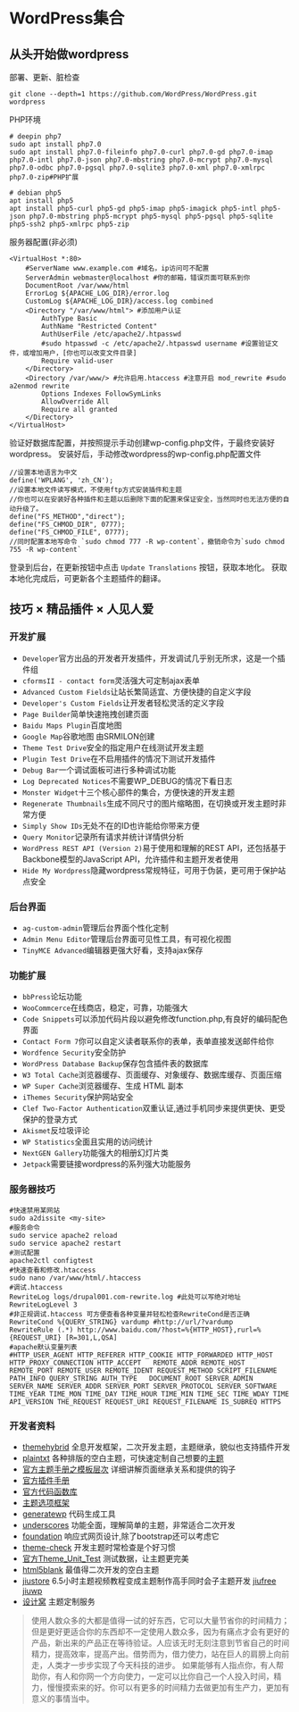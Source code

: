 # WordPress集合
## 从头开始做wordpress
部署、更新、脏检查
```
git clone --depth=1 https://github.com/WordPress/WordPress.git wordpress
```
PHP环境
```
# deepin php7
sudo apt install php7.0
sudo apt install php7.0-fileinfo php7.0-curl php7.0-gd php7.0-imap php7.0-intl php7.0-json php7.0-mbstring php7.0-mcrypt php7.0-mysql php7.0-odbc php7.0-pgsql php7.0-sqlite3 php7.0-xml php7.0-xmlrpc php7.0-zip#PHP扩展

# debian php5
apt install php5
apt install php5-curl php5-gd php5-imap php5-imagick php5-intl php5-json php7.0-mbstring php5-mcrypt php5-mysql php5-pgsql php5-sqlite php5-ssh2 php5-xmlrpc php5-zip
```
服务器配置(非必须)
```
<VirtualHost *:80>
	#ServerName www.example.com #域名，ip访问可不配置
	ServerAdmin webmaster@localhost #你的邮箱，错误页面可联系到你
	DocumentRoot /var/www/html
	ErrorLog ${APACHE_LOG_DIR}/error.log
	CustomLog ${APACHE_LOG_DIR}/access.log combined
	<Directory "/var/www/html"> #添加用户认证
        AuthType Basic
        AuthName "Restricted Content"
        AuthUserFile /etc/apache2/.htpasswd
        #sudo htpasswd -c /etc/apache2/.htpasswd username #设置验证文件，或增加用户，[你也可以改变文件目录]
        Require valid-user
    </Directory>
    <Directory /var/www/> #允许启用.htaccess #注意开启 mod_rewrite #sudo a2enmod rewrite
	    Options Indexes FollowSymLinks
	    AllowOverride All
	    Require all granted
	</Directory>
</VirtualHost>
```
验证好数据库配置，并按照提示手动创建wp-config.php文件，于最终安装好wordpress。
安装好后，手动修改wordpress的wp-config.php配置文件
```
//设置本地语言为中文
define('WPLANG', 'zh_CN');
//设置本地文件读写模式，不使用ftp方式安装插件和主题 
//你也可以在安装好各种插件和主题以后删除下面的配置来保证安全，当然同时也无法方便的自动升级了。
define("FS_METHOD","direct");
define("FS_CHMOD_DIR", 0777);
define("FS_CHMOD_FILE", 0777);
//同时配置本地写命令 `sudo chmod 777 -R wp-content`，撤销命令为`sudo chmod 755 -R wp-content`
```
登录到后台，在更新按钮中点击 `Update Translations` 按钮，获取本地化。
获取本地化完成后，可更新各个主题插件的翻译。

## 技巧 × 精品插件 × 人见人爱

### 开发扩展
- `Developer`官方出品的开发者开发插件，开发调试几乎别无所求，这是一个插件组
- `cformsII - contact form`灵活强大可定制ajax表单
- `Advanced Custom Fields`让站长繁简适宜、方便快捷的自定义字段
- `Developer's Custom Fields`让开发者轻松灵活的定义字段
- `Page Builder`简单快速拖拽创建页面
- `Baidu Maps Plugin`百度地图
- `Google Map`谷歌地图 由SRMILON创建
- `Theme Test Drive`安全的指定用户在线测试开发主题
- `Plugin Test Drive`在不启用插件的情况下测试开发插件
- `Debug Bar`一个调试面板可进行多种调试功能
- `Log Deprecated Notices`不需要WP_DEBUG的情况下看日志
- `Monster Widget`十三个核心部件的集合，方便快速的开发主题
- `Regenerate Thumbnails`生成不同尺寸的图片缩略图，在切换或开发主题时非常方便
- `Simply Show IDs`无处不在的ID也许能给你带来方便
- `Query Monitor`记录所有请求并统计详情供分析
- `WordPress REST API (Version 2)`易于使用和理解的REST API，还包括基于Backbone模型的JavaScript API，允许插件和主题开发者使用
- `Hide My Wordpress`隐藏wordpress常规特征，可用于伪装，更可用于保护站点安全
    

### 后台界面
- `ag-custom-admin`管理后台界面个性化定制
- `Admin Menu Editor`管理后台界面可见性工具，有可视化视图
- `TinyMCE Advanced`编辑器更强大好看，支持ajax保存
  
### 功能扩展
- `bbPress`论坛功能
- `WooCommcerce`在线商店，稳定，可靠，功能强大
- `Code Snippets`可以添加代码片段以避免修改function.php,有良好的编码配色界面
- `Contact Form 7`你可以自定义读者联系你的表单，表单直接发送邮件给你
- `Wordfence Security`安全防护
- `WordPress Database Backup`保存包含插件表的数据库
- `W3 Total Cache`浏览器缓存、页面缓存、对象缓存、数据库缓存、页面压缩
- `WP Super Cache`浏览器缓存、生成 HTML 副本
- `iThemes Security`保护网站安全
- `Clef Two-Factor Authentication`双重认证,通过手机同步来提供更快、更受保护的登录方式
- `Akismet`反垃圾评论
- `WP Statistics`全面且实用的访问统计
- `NextGEN Gallery`功能强大的相册幻灯片类
- `Jetpack`需要链接wordpress的系列强大功能服务

### 服务器技巧

```
#快速禁用某网站
sudo a2dissite <my-site>
#服务命令
sudo service apache2 reload
sudo service apache2 restart
#测试配置
apache2ctl configtest
#快速查看和修改.htaccess
sudo nano /var/www/html/.htaccess
#调试.htaccess
RewriteLog logs/drupal001.com-rewrite.log #此处可以写绝对地址
RewriteLogLevel 3
#非正规调试.htaccess 可方便查看各种变量并轻松检查RewriteCond是否正确
RewriteCond %{QUERY_STRING} vardump #http://url/?vardump
RewriteRule (.*) http://www.baidu.com/?host=%{HTTP_HOST},rurl=%{REQUEST_URI} [R=301,L,QSA]
#apache默认变量列表
#HTTP_USER_AGENT HTTP_REFERER HTTP_COOKIE HTTP_FORWARDED HTTP_HOST HTTP_PROXY_CONNECTION HTTP_ACCEPT   REMOTE_ADDR REMOTE_HOST REMOTE_PORT REMOTE_USER REMOTE_IDENT REQUEST_METHOD SCRIPT_FILENAME PATH_INFO QUERY_STRING AUTH_TYPE   DOCUMENT_ROOT SERVER_ADMIN SERVER_NAME SERVER_ADDR SERVER_PORT SERVER_PROTOCOL SERVER_SOFTWARE   TIME_YEAR TIME_MON TIME_DAY TIME_HOUR TIME_MIN TIME_SEC TIME_WDAY TIME   API_VERSION THE_REQUEST REQUEST_URI REQUEST_FILENAME IS_SUBREQ HTTPS
```

### 开发者资料
- [themehybrid](http://themehybrid.com/themes/hybrid-child) 全息开发框架，二次开发主题，主题继承，貌似也支持插件开发
- [plaintxt](http://www.plaintxt.org/) 各种排版的空白主题，可快速定制自己想要的[主题](https://wordpress.org/themes/sandbox/)
- [官方主题手册之模板层次](https://developer.wordpress.org/themes/basics/template-hierarchy/) 详细讲解页面继承关系和提供的钩子
- [官方插件手册](https://developer.wordpress.org/plugins/) 
- [官方代码函数库](https://codex.wordpress.org/)
- [主题选项框架](https://wordpress.org/plugins/options-framework/)
- [generatewp](https://generatewp.com) 代码生成工具
- [underscores](http://underscores.me/) 功能全面，理解简单的主题，非常适合二次开发
- [foundation](http://foundation.zurb.com/) 响应式网页设计,除了bootstrap还可以考虑它
- [theme-check](https://wordpress.org/plugins/theme-check/) 开发主题时常检查是个好习惯
- [官方Theme_Unit_Test](https://codex.wordpress.org/Theme_Unit_Test) 测试数据，让主题更完美
- [html5blank](http://html5blank.com/) 最值得二次开发的空白主题
- [jiustore](https://www.jiustore.com/) 6.5小时主题视频教程变成主题制作高手同时会子主题开发 [jiufree](https://www.jiufree.com/) [jiuwp](http://www.jiuwp.com/)
- [设计窝](http://www.shejiwo.net/) 主题定制服务

> 使用人数众多的大都是值得一试的好东西，它可以大量节省你的时间精力；但是更好更适合你的东西却不一定使用人数众多，因为有痛点才会有更好的产品，新出来的产品正在等待验证。人应该无时无刻注意到节省自己的时间精力，提高效率，提高产出。借势而为，借力使力，站在巨人的肩膀上向前走，人类才一步步实现了今天科技的进步。
> 如果能够有人指点你，有人帮助你，有人和你网一个方向使力，一定可以比你自己一个人投入时间，精力，慢慢摸索来的好。你可以有更多的时间精力去做更加有生产力，更加有意义的事情当中。
